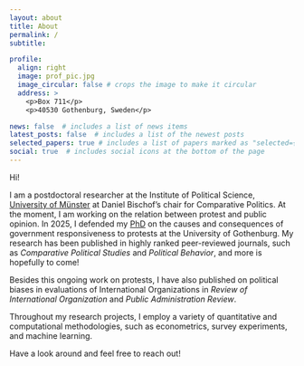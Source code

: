 ```yaml
---
layout: about
title: About
permalink: /
subtitle:

profile:
  align: right
  image: prof_pic.jpg
  image_circular: false # crops the image to make it circular
  address: >
    <p>Box 711</p>
    <p>40530 Gothenburg, Sweden</p>

news: false  # includes a list of news items
latest_posts: false  # includes a list of the newest posts
selected_papers: true # includes a list of papers marked as "selected={true}"
social: true  # includes social icons at the bottom of the page
---
```

Hi! 

I am a postdoctoral researcher at the Institute of Political Science, <a href="https://www.uni-muenster.de/IfPol/personen/leuschner.html">University of Münster</a> at Daniel Bischof’s chair for Comparative Politics. At the moment, I am working on the relation between protest and public opinion. 
In 2025, I defended my <a href="https://hdl.handle.net/2077/84117">PhD</a> on the causes and consequences of government responsiveness to protests at the University of Gothenburg. My research has been published in highly ranked peer-reviewed journals, such as _Comparative Political Studies_ and _Political Behavior_, and more is hopefully to come!

Besides this ongoing work on protests, I have also published on political biases in evaluations of International Organizations in _Review of International Organization_ and _Public Administration Review_.

Throughout my research projects, I employ a variety of quantitative and computational methodologies, such as econometrics, survey experiments, and machine learning.

Have a look around and feel free to reach out!
